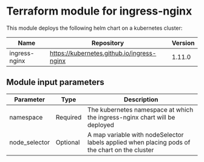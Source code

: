 # Terraform module for ingress-nginx

This module deploys the following helm chart on a kubernetes cluster:

| Name          | Repository                                 | Version |
| ------------- | ------------------------------------------ | ------- |
| ingress-nginx | https://kubernetes.github.io/ingress-nginx | 1.11.0  |

## Module input parameters

| Parameter     | Type     | Description                                                                                   |
| ------------- | -------- | --------------------------------------------------------------------------------------------- |
| namespace     | Required | The kubernetes namespace at which the ingress-nginx chart will be deployed                    |
| node_selector | Optional | A map variable with nodeSelector labels applied when placing pods of the chart on the cluster |